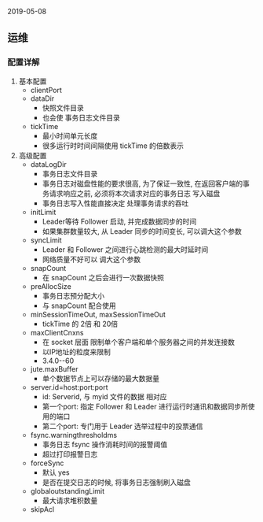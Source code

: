 2019-05-08

## 运维

### 配置详解
1. 基本配置
    - clientPort
    - dataDir
        - 快照文件目录
        - 也会使 事务日志文件目录
    - tickTime
        - 最小时间单元长度
        - 很多运行时时间间隔使用 tickTime 的倍数表示
2. 高级配置
    - dataLogDir
        - 事务日志文件目录
        - 事务日志对磁盘性能的要求很高, 为了保证一致性, 在返回客户端的事务请求响应之前, 必须将本次请求对应的事务日志
            写入磁盘
        - 事务日志写入性能直接决定 处理事务请求的吞吐
    - initLimit
        - Leader等待 Follower 启动, 并完成数据同步的时间
        - 如果集群数量较大, 从 Leader 同步的时间变长, 可以调大这个参数
    - syncLimit
        - Leader 和 Follower 之间进行心跳检测的最大时延时间
        - 网络质量不好可以 调大这个参数
    - snapCount
        - 在 snapCount 之后会进行一次数据快照
    - preAllocSize
        - 事务日志预分配大小
        - 与 snapCount 配合使用
    - minSessionTimeOut, maxSessionTimeOut
        - tickTime 的 2倍 和 20倍
    - maxClientCnxns
        - 在 socket 层面 限制单个客户端和单个服务器之间的并发连接数
        - 以IP地址的粒度来限制
        - 3.4.0--60
    - jute.maxBuffer
        - 单个数据节点上可以存储的最大数据量
    - server.id=host:port:port
        - id: Serverid, 与 myid 文件的数据 相对应
        - 第一个port: 指定 Follower 和 Leader 进行运行时通讯和数据同步所使用的端口
        - 第二个port: 专门用于 Leader 选举过程中的投票通信
    - fsync.warningthresholdms
        - 事务日志 fsync 操作消耗时间的报警阈值
        - 超过打印报警日志
    - forceSync
        - 默认 yes
        - 是否在提交日志的时候, 将事务日志强制刷入磁盘
    - globaloutstandingLimit
        - 最大请求堆积数量
    - skipAcl
